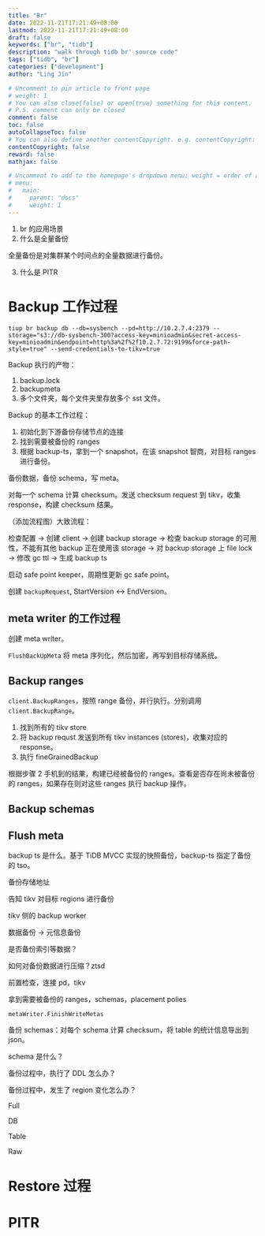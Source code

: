 ```yaml
---
title: "Br"
date: 2022-11-21T17:21:49+08:00
lastmod: 2022-11-21T17:21:49+08:00
draft: false
keywords: ["br", "tidb"]
description: "walk through tidb br' source code"
tags: ["tidb", "br"]
categories: ["development"]
author: "Ling Jin"

# Uncomment to pin article to front page
# weight: 1
# You can also close(false) or open(true) something for this content.
# P.S. comment can only be closed
comment: false
toc: false
autoCollapseToc: false
# You can also define another contentCopyright. e.g. contentCopyright: "This is another copyright."
contentCopyright: false
reward: false
mathjax: false

# Uncomment to add to the homepage's dropdown menu; weight = order of article
# menu:
#   main:
#     parent: "docs"
#     weight: 1
---
```


<!--more-->

1. br 的应用场景
2. 什么是全量备份

全量备份是对集群某个时间点的全量数据进行备份。

3. 什么是 PITR


# Backup 工作过程

```
tiup br backup db --db=sysbench --pd=http://10.2.7.4:2379 --storage="s3://db-sysbench-300?access-key=minioadmin&secret-access-key=minioadmin&endpoint=http%3a%2f%2f10.2.7.72:9199&force-path-style=true" --send-credentials-to-tikv=true
```

Backup 执行的产物：

1. backup.lock
2. backupmeta
3. 多个文件夹，每个文件夹里存放多个 sst 文件。


Backup 的基本工作过程：

1. 初始化到下游备份存储节点的连接
2. 找到需要被备份的 ranges
3. 根据 backup-ts，拿到一个 snapshot，在该 snapshot 智商，对目标 ranges 进行备份。



备份数据，备份 schema，写 meta。

对每一个 schema 计算 checksum。发送 checksum request 到 tikv，收集 response，构建 checksum 结果。


（添加流程图）大致流程：

检查配置 -> 创建 client -> 创建 backup storage -> 检查 backup storage 的可用性，不能有其他 backup 正在使用该 storage -> 对 backup storage 上 file lock -> 修改 gc ttl -> 生成 backup ts

启动 safe point keeper，周期性更新 gc safe point。

创建 `backupRequest`, StartVersion <-> EndVersion。


## meta writer 的工作过程

创建 meta writer。

`FlushBackUpMeta` 将 meta 序列化，然后加密，再写到目标存储系统。


## Backup ranges

`client.BackupRanges`，按照 range 备份，并行执行。分别调用 `client.BackupRange`。

1. 找到所有的 tikv store
2. 将 backup requst 发送到所有 tikv instances (stores)，收集对应的 response。
3. 执行 fineGrainedBackup

根据步骤 2 手机到的结果，构建已经被备份的 ranges。查看是否存在尚未被备份的 ranges，如果存在则对这些 ranges 执行 backup 操作。


## Backup schemas

## Flush meta


backup ts 是什么。基于 TiDB MVCC 实现的快照备份，backup-ts 指定了备份的 tso。

备份存储地址

告知 tikv 对目标 regions 进行备份

tikv 侧的 backup worker

数据备份 -> 元信息备份

是否备份索引等数据？

如何对备份数据进行压缩？ztsd


前置检查，连接 pd，tikv

拿到需要被备份的 ranges，schemas，placement polies





`metaWriter.FinishWriteMetas`

备份 schemas：对每个 schema 计算 checksum，将 table 的统计信息导出到 json。

schema 是什么？









备份过程中，执行了 DDL 怎么办？

备份过程中，发生了 region 变化怎么办？




Full

DB

Table

Raw


# Restore 过程

# PITR